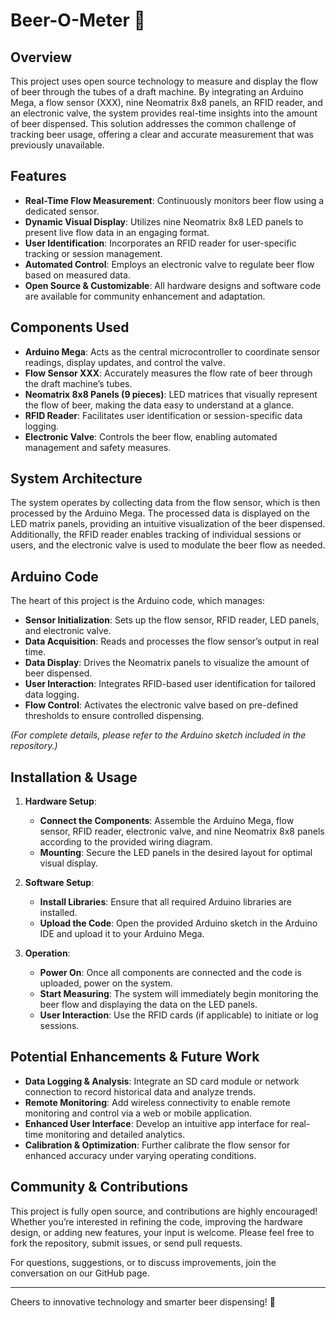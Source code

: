 # Beer-O-Meter 🍺

## Overview
This project uses open source technology to measure and display the flow of beer through the tubes of a draft machine. By integrating an Arduino Mega, a flow sensor (XXX), nine Neomatrix 8x8 panels, an RFID reader, and an electronic valve, the system provides real-time insights into the amount of beer dispensed. This solution addresses the common challenge of tracking beer usage, offering a clear and accurate measurement that was previously unavailable.

## Features
- **Real-Time Flow Measurement**: Continuously monitors beer flow using a dedicated sensor.
- **Dynamic Visual Display**: Utilizes nine Neomatrix 8x8 LED panels to present live flow data in an engaging format.
- **User Identification**: Incorporates an RFID reader for user-specific tracking or session management.
- **Automated Control**: Employs an electronic valve to regulate beer flow based on measured data.
- **Open Source & Customizable**: All hardware designs and software code are available for community enhancement and adaptation.

## Components Used
- **Arduino Mega**: Acts as the central microcontroller to coordinate sensor readings, display updates, and control the valve.
- **Flow Sensor XXX**: Accurately measures the flow rate of beer through the draft machine’s tubes.
- **Neomatrix 8x8 Panels (9 pieces)**: LED matrices that visually represent the flow of beer, making the data easy to understand at a glance.
- **RFID Reader**: Facilitates user identification or session-specific data logging.
- **Electronic Valve**: Controls the beer flow, enabling automated management and safety measures.

## System Architecture
The system operates by collecting data from the flow sensor, which is then processed by the Arduino Mega. The processed data is displayed on the LED matrix panels, providing an intuitive visualization of the beer dispensed. Additionally, the RFID reader enables tracking of individual sessions or users, and the electronic valve is used to modulate the beer flow as needed.

## Arduino Code
The heart of this project is the Arduino code, which manages:
- **Sensor Initialization**: Sets up the flow sensor, RFID reader, LED panels, and electronic valve.
- **Data Acquisition**: Reads and processes the flow sensor’s output in real time.
- **Data Display**: Drives the Neomatrix panels to visualize the amount of beer dispensed.
- **User Interaction**: Integrates RFID-based user identification for tailored data logging.
- **Flow Control**: Activates the electronic valve based on pre-defined thresholds to ensure controlled dispensing.

*(For complete details, please refer to the Arduino sketch included in the repository.)*

## Installation & Usage

1. **Hardware Setup**:
   - **Connect the Components**: Assemble the Arduino Mega, flow sensor, RFID reader, electronic valve, and nine Neomatrix 8x8 panels according to the provided wiring diagram.
   - **Mounting**: Secure the LED panels in the desired layout for optimal visual display.

2. **Software Setup**:
   - **Install Libraries**: Ensure that all required Arduino libraries are installed.
   - **Upload the Code**: Open the provided Arduino sketch in the Arduino IDE and upload it to your Arduino Mega.

3. **Operation**:
   - **Power On**: Once all components are connected and the code is uploaded, power on the system.
   - **Start Measuring**: The system will immediately begin monitoring the beer flow and displaying the data on the LED panels.
   - **User Interaction**: Use the RFID cards (if applicable) to initiate or log sessions.

## Potential Enhancements & Future Work
- **Data Logging & Analysis**: Integrate an SD card module or network connection to record historical data and analyze trends.
- **Remote Monitoring**: Add wireless connectivity to enable remote monitoring and control via a web or mobile application.
- **Enhanced User Interface**: Develop an intuitive app interface for real-time monitoring and detailed analytics.
- **Calibration & Optimization**: Further calibrate the flow sensor for enhanced accuracy under varying operating conditions.

## Community & Contributions
This project is fully open source, and contributions are highly encouraged! Whether you’re interested in refining the code, improving the hardware design, or adding new features, your input is welcome. Please feel free to fork the repository, submit issues, or send pull requests.

For questions, suggestions, or to discuss improvements, join the conversation on our GitHub page.

---

Cheers to innovative technology and smarter beer dispensing! 🍻
